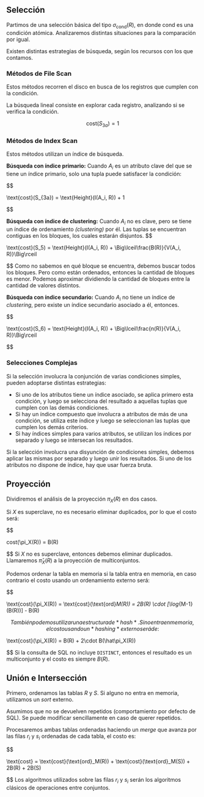 ## Selección

Partimos de una selección básica del tipo $\sigma_\text{cond}(R)$, en donde $\text{cond}$ es una condición atómica. Analizaremos distintas situaciones para la comparación por igual.

Existen distintas estrategias de búsqueda, según los recursos con los que contamos.

### Métodos de File Scan

Estos métodos recorren el disco en busca de los registros que cumplen con la condición.

La búsqueda lineal consiste en explorar cada registro, analizando si se verifica la condición.

$$
	\text{cost}(S_{3a}) = 1
	$$

### Métodos de Index Scan

Estos métodos utilizan un índice de búsqueda.

**Búsqueda con índice primario:** Cuando $A_i$ es un atributo clave del que se tiene un índice primario, solo una tupla puede satisfacer la condición:

$$

\text{cost}(S_{3a}) = \text{Height}(I(A_i, R)) + 1

$$

**Búsqueda con índice de clustering:** Cuando $A_i$ no es clave, pero se tiene un índice de ordenamiento *(clustering)* por él. Las tuplas se encuentran contiguas en los bloques, los cuales estarán disjuntos.
$$

\text{cost}(S_5) = \text{Height}(I(A_i, R)) + \Big\lceil\frac{B(R)}{V(A_i, R)}\Big\rceil

$$
Como no sabemos en qué bloque se encuentra, debemos buscar todos los bloques. Pero como están ordenados, entonces la cantidad de bloques es menor. Podemos aproximar dividiendo la cantidad de bloques entre la cantidad de valores distintos.

**Búsqueda con índice secundario:** Cuando $A_i$ no tiene un índice de *clustering*, pero existe un índice secundario asociado a él, entonces.

$$

\text{cost}(S_6) = \text{Height}(I(A_i, R)) + \Big\lceil\frac{n(R)}{V(A_i, R)}\Big\rceil

$$
### Selecciones Complejas

Si la selección involucra la conjunción de varias condiciones simples, pueden adoptarse distintas estrategias:

- Si uno de los atributos tiene un índice asociado, se aplica primero esta condición, y luego se selecciona del resultado a aquellas tuplas que cumplen con las demás condiciones.
- Si hay un índice compuesto que involucra a atributos de más de una condición, se utiliza este índice y luego se seleccionan las tuplas que cumplen los demás criterios.
- Si hay índices simples para varios atributos, se utilizan los índices por separado y luego se intersecan los resultados.

Si la selección involucra una disyunción de condiciones simples, debemos aplicar las mismas por separado y luego unir los resultados. Si uno de los atributos no dispone de índice, hay que usar fuerza bruta.

## Proyección

Dividiremos el análisis de la proyección $\pi_X(R)$ en dos casos.

Si $X$ es superclave, no es necesario eliminar duplicados, por lo que el costo será:

$$

cost(\pi_X(R)) = B(R)

$$
Si $X$ no es superclave, entonces debemos eliminar duplicados. Llamaremos $\hat\pi_X(R)$ a la proyección de multiconjuntos.

Podemos ordenar la tabla en memoria si la tabla entra en memoria, en caso contrario el costo usando un ordenamiento externo será:

$$

\text{cost}(\pi_X(R)) = \text{cost}(\text{ord}_M(R)) = 2B(R) \cdot [\log_{M-1}(B(R))] - B(R)

$$
También podemos utilizar una estructura de *hash*. Si no entra en memoria, el costo usando un *hashing* externo será de:
$$

\text{cost}(\pi_X(R)) = B(R) + 2\cdot B(\hat\pi_X(R))

$$
Si la consulta de SQL no incluye `DISTINCT`, entonces el resultado es un multiconjunto y el costo es siempre $B(R)$.

## Unión e Intersección

Primero, ordenamos las tablas $R$ y $S$. Si alguno no entra en memoria, utilizamos un *sort* externo.

Asumimos que no se devuelven repetidos (comportamiento por defecto de SQL). Se puede modificar sencillamente en caso de querer repetidos.

Procesaremos ambas tablas ordenadas haciendo un *merge* que avanza por las filas $r_i$ y $s_i$ ordenadas de cada tabla, el costo es:

$$

\text{cost} = \text{cost}(\text{ord}_M(R)) + \text{cost}(\text{ord}_M(S)) + 2B(R) + 2B(S)

$$
Los algoritmos utilizados sobre las filas $r_i$ y $s_i$ serán los algoritmos clásicos de operaciones entre conjuntos.
